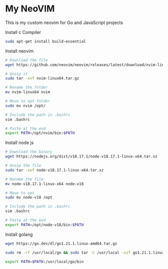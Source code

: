 # My NeoVIM

This is my custom neovim for Go and JavaScript projects

Install c Compiler
```bash
sudo apt-get install build-essential
```

Install neovim
```bash
# Download the file
wget https://github.com/neovim/neovim/releases/latest/download/nvim-linux64.tar.gz

# Unzip it
sudo tar -xvf nvim-linux64.tar.gz

# Rename the folder
mv nvim-linux64 nvim

# Move to opt folder
sudo mv nvim /opt/

# Include the path in .bashrc
vim .bashrc

# Paste at the end
export PATH=/opt/nvim/bin:$PATH
```

Install node js
```bash
# Download the binary
wget https://nodejs.org/dist/v18.17.1/node-v18.17.1-linux-x64.tar.xz

# Unzip the file
sudo tar -xvf node-v18.17.1-linux-x64.tar.xz

# Rename the file
mv node-v18.17.1-linux-x64 node-v18

# Move to opt
sudo mv node-v18 /opt

# Include the path in .bashrc
vim .bashrc

# Paste at the end
export PATH=/opt/node-v18/bin:$PATH
```

Install golang
```bash
wget https://go.dev/dl/go1.21.1.linux-amd64.tar.gz

sudo rm -rf /usr/local/go && sudo tar -C /usr/local -xzf go1.21.1.linux-amd64.tar.gz

export PATH=$PATH:/usr/local/go/bin
```
